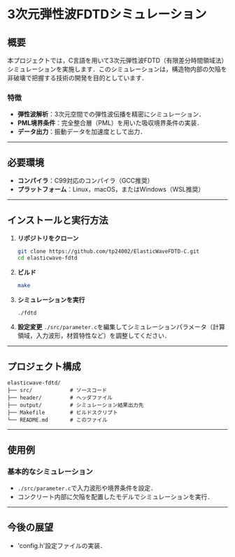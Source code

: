 
# 3次元弾性波FDTDシミュレーション

## 概要

本プロジェクトでは，C言語を用いて3次元弾性波FDTD（有限差分時間領域法）シミュレーションを実施します．このシミュレーションは，構造物内部の欠陥を非破壊で把握する技術の開発を目的としています．

### 特徴
- **弾性波解析**：3次元空間での弾性波伝播を精密にシミュレーション．
- **PML境界条件**：完全整合層（PML）を用いた吸収境界条件の実装．
- **データ出力**：振動データを加速度として出力．
---

## 必要環境

- **コンパイラ**：C99対応のコンパイラ（GCC推奨）
- **プラットフォーム**：Linux，macOS，またはWindows（WSL推奨）

---

## インストールと実行方法

1. **リポジトリをクローン**
   ```bash
   git clone https://github.com/tp24002/ElasticWaveFDTD-C.git
   cd elasticwave-fdtd
   ```

2. **ビルド**
   ```bash
   make
   ```

3. **シミュレーションを実行**
   ```bash
   ./fdtd
   ```

4. **設定変更**
   `./src/parameter.c`を編集してシミュレーションパラメータ（計算領域，入力波形，材質特性など）を調整してください．

---

## プロジェクト構成

```
elasticwave-fdtd/
├── src/            # ソースコード
├── header/         # ヘッダファイル
├── output/         # シミュレーション結果出力先
├── Makefile        # ビルドスクリプト
└── README.md       # このファイル
```

---

## 使用例

### 基本的なシミュレーション
- `./src/parameter.c`で入力波形や境界条件を設定．
- コンクリート内部に欠陥を配置したモデルでシミュレーションを実行．

---

## 今後の展望

- 'config.h'設定ファイルの実装．

